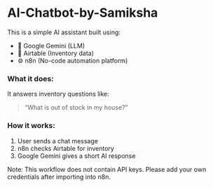 # AI-Chatbot-by-Samiksha
This is a simple AI assistant built using:

- 🧠 Google Gemini (LLM)
- 🔗 Airtable (Inventory data)
- ⚙️ n8n (No-code automation platform)

### What it does:
It answers inventory questions like:
> “What is out of stock in my house?”

### How it works:
1. User sends a chat message
2. n8n checks Airtable for inventory
3. Google Gemini gives a short AI response

Note: This workflow does not contain API keys. Please add your own credentials after importing into n8n.


